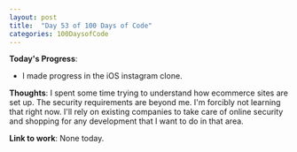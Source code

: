 ```yaml
---
layout: post
title:  "Day 53 of 100 Days of Code"
categories: 100DaysofCode
---
```

**Today's Progress**:
+ I made progress in the iOS instagram clone.

**Thoughts**:   I spent some time trying to understand how ecommerce sites are set up. The security requirements are beyond me. I'm forcibly not learning that right now. I'll rely on existing companies to take care of online security and shopping for any development that I want to do in that area.

**Link to work**: None today.
